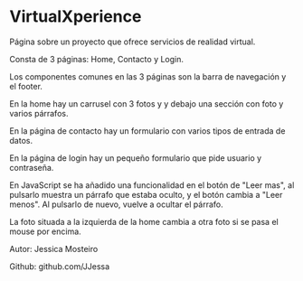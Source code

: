 # VirtualXperience
Página sobre un proyecto que ofrece servicios de realidad virtual.  

Consta de 3 páginas: Home, Contacto y Login.  

Los componentes comunes en las 3 páginas son la barra de navegación y el footer.  

En la home hay un carrusel con 3 fotos y y debajo una sección con foto y varios párrafos.  

En la página de contacto hay un formulario con varios tipos de entrada de datos. 

En la página de login hay un pequeño formulario que pide usuario y contraseña.    

En JavaScript se ha añadido una funcionalidad en el botón de "Leer mas", al pulsarlo muestra un párrafo que estaba oculto, y el botón cambia a "Leer menos". Al pulsarlo de nuevo, vuelve a ocultar el párrafo.

La foto situada a la izquierda de la home cambia a otra foto si se pasa el mouse por encima.


Autor: Jessica Mosteiro  

Github: github.com/JJessa

